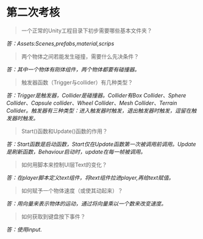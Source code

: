 # 第二次考核
>一个正常的Unity工程目录下初步需要哪些基本文件夹？

*答：Assets:Scenes,prefabs,material,scrips*
>两个物体之间若能发生碰撞，需要什么先决条件？

*答：其中一个物体有刚体组件，两个物体都要有碰撞器。*
>触发器函数（Trigger与collider）有几种类型？

*答：Trigger是触发器，Collider是碰撞器。Collider有Box Collider、Sphere Collider、Capsule collider、Wheel Collider、Mesh Collider、Terrain Collider。触发器有三种类型：进入触发器时触发，退出触发器时触发，逗留在触发器时触发。*
>Start()函数和Update()函数的作用？

*答：Start函数是启动函数，Start仅在Update函数第一次被调用前调用。Update是刷新函数，Behaviour启动时，update在每一帧被调用。*
>如何用脚本来控制UI层Text的变化？

*答：在player脚本定义text组件，将text组件拉进player,再给text赋值。*
>如何赋予一个物体速度（或使其动起来）？

*答：用向量来表示物体的运动，通过将向量乘以一个数来改变速度。*
>如何获取到键盘按下事件？

*答：使用input.*
